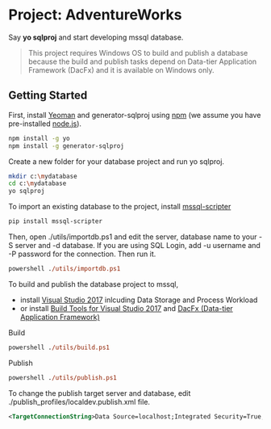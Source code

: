 # Project: AdventureWorks

Say **yo sqlproj** and start developing mssql database.

> This project requires Windows OS to build and publish a database because the build and publish tasks depend on Data-tier Application Framework (DacFx) and it is available on Windows only. 

## Getting Started

First, install [Yeoman](http://yeoman.io) and generator-sqlproj using [npm](https://www.npmjs.com/) (we assume you have pre-installed [node.js](https://nodejs.org/)).

```bash
npm install -g yo
npm install -g generator-sqlproj
```

Create a new folder for your database project and run yo sqlproj.

```bash
mkdir c:\mydatabase
cd c:\mydatabase
yo sqlproj
```

To import an existing database to the project, install [mssql-scripter](https://github.com/Microsoft/sql-xplat-cli) 

```bash
pip install mssql-scripter

```

Then, open ./utils/importdb.ps1 and edit the server, database name to your -S server and -d database. If you are using SQL Login, add -u username and -P password for the connection. Then run it.

```ps
powershell ./utils/importdb.ps1 
```

To build and publish the database project to mssql, 
- install [Visual Studio 2017](https://www.visualstudio.com/downloads) inlcuding Data Storage and Process Workload 
- or install [Build Tools for Visual Studio 2017](https://www.visualstudio.com/downloads/#build-tools-for-visual-studio-2017) and [DacFx (Data-tier Application Framework)](https://docs.microsoft.com/en-us/sql/ssdt/download-sql-server-data-tools-ssdt)

Build
```ps
powershell ./utils/build.ps1
```

Publish
```ps
powershell ./utils/publish.ps1
```
To change the publish target server and database, edit ./publish_profiles/localdev.publish.xml file.

```xml
<TargetConnectionString>Data Source=localhost;Integrated Security=True;Connect Timeout=60;Encrypt=False;TrustServerCertificate=True</TargetConnectionString>

```
